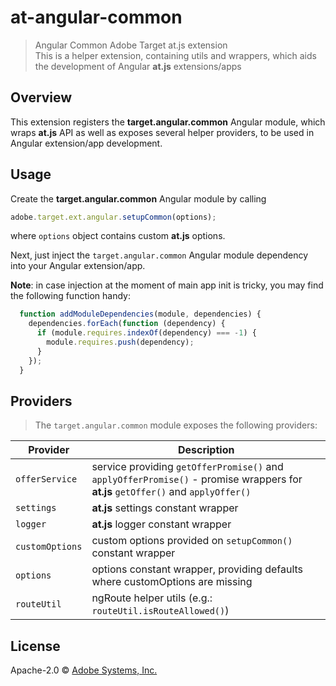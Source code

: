 # at-angular-common
> Angular Common Adobe Target at.js extension  
> This is a helper extension, containing utils and wrappers, which aids the development of Angular **at.js** extensions/apps

## Overview

This extension registers the **target.angular.common** Angular module, which wraps **at.js** API as well as exposes several helper providers, to be used in Angular extension/app development.

## Usage

Create the **target.angular.common** Angular module by calling

```javascript
adobe.target.ext.angular.setupCommon(options);
```

where `options` object contains custom **at.js** options.  

Next, just inject the `target.angular.common` Angular module dependency into your Angular extension/app.  
  
**Note**: in case injection at the moment of main app init is tricky, you may find the following function handy:

```javascript
  function addModuleDependencies(module, dependencies) {
    dependencies.forEach(function (dependency) {
      if (module.requires.indexOf(dependency) === -1) {
        module.requires.push(dependency);
      }
    });
  }
```

## Providers

> The `target.angular.common` module exposes the following providers:

Provider  | Description
--------- | -----------
`offerService` | service providing `getOfferPromise()` and `applyOfferPromise()` - promise wrappers for **at.js** `getOffer()` and `applyOffer()`
`settings` | **at.js** settings constant wrapper
`logger` | **at.js** logger constant wrapper
`customOptions` | custom options provided on `setupCommon()` constant wrapper
`options` |  options constant wrapper, providing defaults where customOptions are missing
`routeUtil` | ngRoute helper utils (e.g.: `routeUtil.isRouteAllowed()`)

## License

Apache-2.0 © [Adobe Systems, Inc.](http://www.adobe.com)
